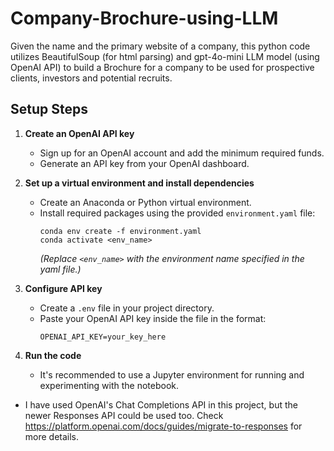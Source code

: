 # Company-Brochure-using-LLM
Given the name and the primary website of a company, this python code utilizes BeautifulSoup (for html parsing) and gpt-4o-mini LLM model (using OpenAI API) to build a Brochure for a company to be used for prospective clients, investors and potential recruits.

## Setup Steps

1. **Create an OpenAI API key**
   - Sign up for an OpenAI account and add the minimum required funds.
   - Generate an API key from your OpenAI dashboard.

2. **Set up a virtual environment and install dependencies**
   - Create an Anaconda or Python virtual environment.
   - Install required packages using the provided `environment.yaml` file:
     ```
     conda env create -f environment.yaml
     conda activate <env_name>
     ```
     *(Replace `<env_name>` with the environment name specified in the yaml file.)*

3. **Configure API key**
   - Create a `.env` file in your project directory.
   - Paste your OpenAI API key inside the file in the format:
     ```
     OPENAI_API_KEY=your_key_here
     ```

4. **Run the code**
   - It's recommended to use a Jupyter environment for running and experimenting with the notebook.

- I have used OpenAI's Chat Completions API in this project, but the newer Responses API could be used too. Check https://platform.openai.com/docs/guides/migrate-to-responses for more details.
